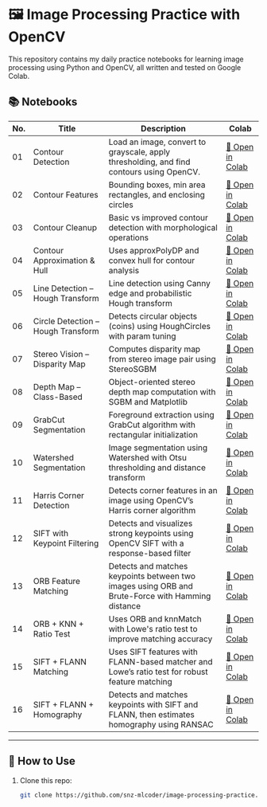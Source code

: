 # 🖼️ Image Processing Practice with OpenCV

This repository contains my daily practice notebooks for learning image processing using Python and OpenCV, all written and tested on Google Colab.

## 📚 Notebooks

| No. | Title | Description | Colab |
|-----|-------|-------------|-------|
| 01  | Contour Detection | Load an image, convert to grayscale, apply thresholding, and find contours using OpenCV. | [🔗 Open in Colab](https://colab.research.google.com/github/snz-mlcoder/image-processing-practice/blob/main/notebooks/01-contour-detection.ipynb) |
| 02  | Contour Features | Bounding boxes, min area rectangles, and enclosing circles | [🔗 Open in Colab](https://colab.research.google.com/github/snz-mlcoder/image-processing-practice/blob/main/notebooks/02-contour-bounding-box.ipynb) |
| 03  | Contour Cleanup | Basic vs improved contour detection with morphological operations | [🔗 Open in Colab](https://colab.research.google.com/github/snz-mlcoder/image-processing-practice/blob/main/notebooks/03-contour-cleanup.ipynb) |
| 04  | Contour Approximation & Hull | Uses approxPolyDP and convex hull for contour analysis | [🔗 Open in Colab](https://colab.research.google.com/github/snz-mlcoder/image-processing-practice/blob/main/notebooks/04-contour-approximation-and-hull.ipynb) |
| 05  | Line Detection – Hough Transform | Line detection using Canny edge and probabilistic Hough transform | [🔗 Open in Colab](https://colab.research.google.com/github/snz-mlcoder/image-processing-practice/blob/main/notebooks/05-hough-lines-detection.ipynb) |
| 06  | Circle Detection – Hough Transform | Detects circular objects (coins) using HoughCircles with param tuning | [🔗 Open in Colab](https://colab.research.google.com/github/snz-mlcoder/image-processing-practice/blob/main/notebooks/06-hough-circle-detection.ipynb) |
| 07  | Stereo Vision – Disparity Map | Computes disparity map from stereo image pair using StereoSGBM | [🔗 Open in Colab](https://colab.research.google.com/github/snz-mlcoder/image-processing-practice/blob/main/notebooks/07-stereo-disparity-map.ipynb) |
| 08  | Depth Map – Class-Based | Object-oriented stereo depth map computation with SGBM and Matplotlib | [🔗 Open in Colab](https://colab.research.google.com/github/snz-mlcoder/image-processing-practice/blob/main/notebooks/08-depthmap-class-based.ipynb) |
| 09  | GrabCut Segmentation | Foreground extraction using GrabCut algorithm with rectangular initialization | [🔗 Open in Colab](https://colab.research.google.com/github/snz-mlcoder/image-processing-practice/blob/main/notebooks/09-grabcut-segmentation.ipynb) |
| 10  | Watershed Segmentation | Image segmentation using Watershed with Otsu thresholding and distance transform | [🔗 Open in Colab](https://colab.research.google.com/github/snz-mlcoder/image-processing-practice/blob/main/notebooks/10-watershed-segmentation.ipynb) |
| 11  | Harris Corner Detection | Detects corner features in an image using OpenCV’s Harris corner algorithm | [🔗 Open in Colab](https://colab.research.google.com/github/snz-mlcoder/image-processing-practice/blob/main/notebooks/11-harris-corner-detection.ipynb) |
| 12  | SIFT with Keypoint Filtering | Detects and visualizes strong keypoints using OpenCV SIFT with a response-based filter | [🔗 Open in Colab](https://colab.research.google.com/github/snz-mlcoder/image-processing-practice/blob/main/notebooks/12-sift-keypoints-filtered.ipynb) |
| 13  | ORB Feature Matching | Detects and matches keypoints between two images using ORB and Brute-Force with Hamming distance | [🔗 Open in Colab](https://colab.research.google.com/github/snz-mlcoder/image-processing-practice/blob/main/notebooks/13-orb-feature-matching.ipynb) |
| 14  | ORB + KNN + Ratio Test | Uses ORB and knnMatch with Lowe's ratio test to improve matching accuracy | [🔗 Open in Colab](https://colab.research.google.com/github/snz-mlcoder/image-processing-practice/blob/main/notebooks/14-orb-knn-ratio-test.ipynb) |
| 15  | SIFT + FLANN Matching | Uses SIFT features with FLANN-based matcher and Lowe’s ratio test for robust feature matching | [🔗 Open in Colab](https://colab.research.google.com/github/snz-mlcoder/image-processing-practice/blob/main/notebooks/15-sift-flann-feature-matching.ipynb) |
| 16  | SIFT + FLANN + Homography | Detects and matches keypoints with SIFT and FLANN, then estimates homography using RANSAC | [🔗 Open in Colab](https://colab.research.google.com/github/snz-mlcoder/image-processing-practice/blob/main/notebooks/16-sift-flann-homography.ipynb) |



---

## 🚀 How to Use

1. Clone this repo:
   ```bash
   git clone https://github.com/snz-mlcoder/image-processing-practice.git
